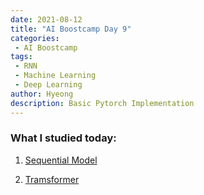 ```yaml
---
date: 2021-08-12
title: "AI Boostcamp Day 9"
categories: 
 - AI Boostcamp
tags:
 - RNN
 - Machine Learning
 - Deep Learning
author: Hyeong
description: Basic Pytorch Implementation
---
```


### What I studied today:
1. [Sequential Model](https://hyeong01.github.io/dl%20models/Sequential-Short-Note/)

2. [Tramsformer](https://hyeong01.github.io/dl%20models/Transformer-Short-Note/)

